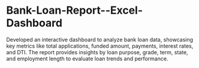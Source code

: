 # Bank-Loan-Report--Excel-Dashboard
Developed an interactive dashboard to analyze bank loan data, showcasing key metrics like total applications, funded amount, payments, interest rates, and DTI. The report provides insights by loan purpose, grade, term, state, and employment length to evaluate loan trends and performance.
